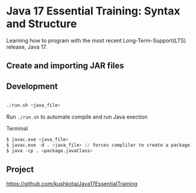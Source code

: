 # Java 17 Essential Training: Syntax and Structure

Learning how to program with the most recent Long-Term-Support(LTS) release, Java 17.

## Create and importing JAR files



## Development

```python

./run.sh <java_file>
```
Run `./run.sh` to automate compile and run Java exection

Terminal
```python
$ javac.exe <java_file>
$ javac.exe -d . <java_file> // forces compliler to create a package
$ java -cp . <package.javaClass> 
```

## Project
https://github.com/kushkota/Java17EssentialTraining



